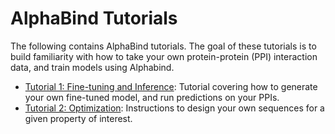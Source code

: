 # AlphaBind Tutorials

The following contains AlphaBind tutorials. The goal of these tutorials is to build familiarity with how to take your own protein-protein (PPI) interaction data, and train models using Alphabind.

- [Tutorial 1: Fine-tuning and Inference](finetuning_and_inference/tutorial_1_finetuning_alphabind.ipynb): Tutorial covering how to generate your own fine-tuned model, and run predictions on your PPIs.
- [Tutorial 2: Optimization](optimization/tutorial_2_optimization_alphabind.ipynb): Instructions to design your own sequences for a given property of interest.
